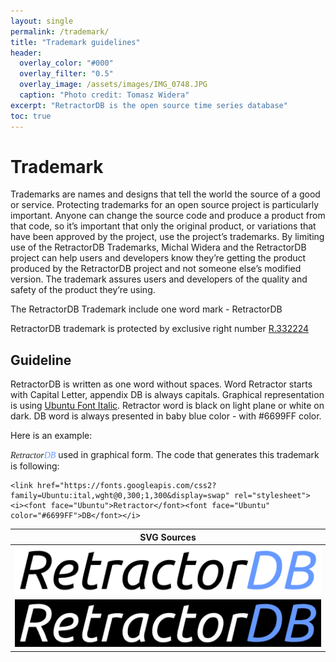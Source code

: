 ```yaml
---
layout: single
permalink: /trademark/
title: "Trademark guidelines"
header:
  overlay_color: "#000"
  overlay_filter: "0.5"
  overlay_image: /assets/images/IMG_0748.JPG
  caption: "Photo credit: Tomasz Widera"
excerpt: "RetractorDB is the open source time series database"
toc: true
---
```


# Trademark
Trademarks are names and designs that tell the world the source of a good or service. Protecting trademarks for an open source project is particularly important. Anyone can change the source code and produce a product from that code, so it’s important that only the original product, or variations that have been approved by the project, use the project’s trademarks. By limiting use of the RetractorDB Trademarks, Michal Widera and the RetractorDB project can help users and developers know they’re getting the product produced by the RetractorDB project and not someone else’s modified version. The trademark assures users and developers of the quality and safety of the product they’re using.

The RetractorDB Trademark include one word mark - RetractorDB

RetractorDB trademark is protected by exclusive right number [R.332224](https://ewyszukiwarka.pue.uprp.gov.pl/search/pwp-details/Z.509860?lng=en)

##  Guideline

RetractorDB is written as one word without spaces. Word Retractor starts with Capital Letter, appendix DB is always capitals. Graphical representation is using [Ubuntu Font Italic](https://design.ubuntu.com/font/). Retractor word is black on light plane or white on dark. DB word is always presented in baby blue color - with #6699FF color.

Here is an example:

<i><font face="Ubuntu">Retractor</font><font face="Ubuntu" color="#6699FF">DB</font></i>
used in graphical form. The code that generates this trademark is following:

```
<link href="https://fonts.googleapis.com/css2?family=Ubuntu:ital,wght@0,300;1,300&display=swap" rel="stylesheet">
<i><font face="Ubuntu">Retractor</font><font face="Ubuntu" color="#6699FF">DB</font></i>
```

| SVG Sources |
| :---: |
| ![RetractorDB-SVG](../assets/images/retractordb.svg) |
| ![RetractorDB-SVG-onblack](../assets/images/retractordb-onblack.svg) |

